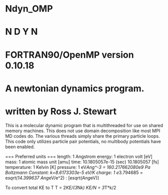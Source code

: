 # Ndyn_OMP

#  N D Y N
#  FORTRAN90/OpenMP version 0.10.18

#  A newtonian dynamics program.

#  written by Ross J. Stewart


This is a molecular dynamic program that is multithreaded for use on shared memory
 machines. This does not use domain decomposition like most MPI MD codes do.
The various threads simply share the primary particle loops.
This code only utilizes particle pair potentials, no multibody potentials have
 been enabled.

=== Preferred units ===
length:         1 Angstrom
energy:         1 electron volt [eV]
mass:           1 atomic mass unit [amu]
time:           10.1805057e-15 (sec) 10.1805057 [fs]
temperature:    1 Kelvin [K]
pressure:       1 eV*Ang^-3 = 160.217662080e9 Pa
Boltzmann Constant: k=8.6173303e-5 eV/K
charge:         1 e*3.794685 = e*sqrt(14.399637 Ang*eV/e^2) : [e*sqrt(Ang*eV)]

To convert total KE to T
T = 2*KE/(3*N*k)
KE/N = 3*T*k/2
